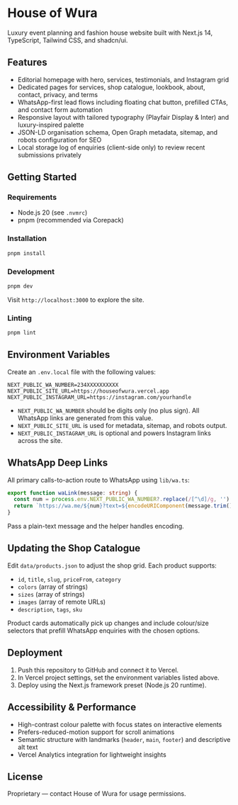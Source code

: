 # House of Wura

Luxury event planning and fashion house website built with Next.js 14, TypeScript, Tailwind CSS, and shadcn/ui.

## Features

- Editorial homepage with hero, services, testimonials, and Instagram grid
- Dedicated pages for services, shop catalogue, lookbook, about, contact, privacy, and terms
- WhatsApp-first lead flows including floating chat button, prefilled CTAs, and contact form automation
- Responsive layout with tailored typography (Playfair Display & Inter) and luxury-inspired palette
- JSON-LD organisation schema, Open Graph metadata, sitemap, and robots configuration for SEO
- Local storage log of enquiries (client-side only) to review recent submissions privately

## Getting Started

### Requirements

- Node.js 20 (see `.nvmrc`)
- pnpm (recommended via Corepack)

### Installation

```bash
pnpm install
```

### Development

```bash
pnpm dev
```

Visit `http://localhost:3000` to explore the site.

### Linting

```bash
pnpm lint
```

## Environment Variables

Create an `.env.local` file with the following values:

```
NEXT_PUBLIC_WA_NUMBER=234XXXXXXXXXX
NEXT_PUBLIC_SITE_URL=https://houseofwura.vercel.app
NEXT_PUBLIC_INSTAGRAM_URL=https://instagram.com/yourhandle
```

- `NEXT_PUBLIC_WA_NUMBER` should be digits only (no plus sign). All WhatsApp links are generated from this value.
- `NEXT_PUBLIC_SITE_URL` is used for metadata, sitemap, and robots output.
- `NEXT_PUBLIC_INSTAGRAM_URL` is optional and powers Instagram links across the site.

## WhatsApp Deep Links

All primary calls-to-action route to WhatsApp using `lib/wa.ts`:

```ts
export function waLink(message: string) {
  const num = process.env.NEXT_PUBLIC_WA_NUMBER?.replace(/[^\d]/g, '') || '';
  return `https://wa.me/${num}?text=${encodeURIComponent(message.trim())}`;
}
```

Pass a plain-text message and the helper handles encoding.

## Updating the Shop Catalogue

Edit `data/products.json` to adjust the shop grid. Each product supports:

- `id`, `title`, `slug`, `priceFrom`, `category`
- `colors` (array of strings)
- `sizes` (array of strings)
- `images` (array of remote URLs)
- `description`, `tags`, `sku`

Product cards automatically pick up changes and include colour/size selectors that prefill WhatsApp enquiries with the chosen options.

## Deployment

1. Push this repository to GitHub and connect it to Vercel.
2. In Vercel project settings, set the environment variables listed above.
3. Deploy using the Next.js framework preset (Node.js 20 runtime).

## Accessibility & Performance

- High-contrast colour palette with focus states on interactive elements
- Prefers-reduced-motion support for scroll animations
- Semantic structure with landmarks (`header`, `main`, `footer`) and descriptive alt text
- Vercel Analytics integration for lightweight insights

## License

Proprietary — contact House of Wura for usage permissions.
